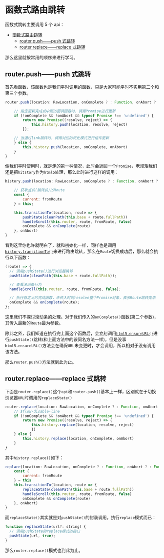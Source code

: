 # 函数式路由跳转

函数式跳转主要调用 5 个 api：

- [函数式路由跳转](#函数式路由跳转)
  - [router.push——push 式跳转](#routerpushpush-式跳转)
  - [router.replace——replace 式跳转](#routerreplacereplace-式跳转)

那么这里就按常用的顺序来进行学习。

## router.push——push 式跳转

首先看函数，该函数也是我们平时调用的函数，只是大家可能平时不实用第二个和第三个参数。

```js
router.push(location: RawLocation, onComplete ? : Function, onAbort ? : Function) {

    // 指定更新完成或中断的回调函数时，调用Promise进行更新
    if (!onComplete && !onAbort && typeof Promise !== 'undefined') {
        return new Promise((resolve, reject) => {
            this.history.push(location, resolve, reject)
        });

    // 当通过link跳转时，调用对应的历史模式进行组件更新
    } else {
        this.history.push(location, onComplete, onAbort)
    }
}
```

像我们平时使用时，就是走的第一种情况，此时会返回一个`Promise`，老规矩我们还是把`hitstory`作为`html5`处理，那么此时进行这样的调用：

```js
history.push(location: RawLocation, onComplete ? : Function, onAbort ? : Function) {

    // 获取当前(跳转前)的Route
    const {
        current: fromRoute
    } = this;

    this.transitionTo(location, route => {
        pushState(cleanPath(this.base + route.fullPath))
        handleScroll(this.router, route, fromRoute, false)
        onComplete && onComplete(route)
    }, onAbort)
}
```

看到这里你也许就明白了，就和初始化一样，同样也是调用[`history.transitionTo()`](../../../路由模式/base基础模式/实例方法/README.md#route过渡切换historytransitionto)来进行路由跳转，那么在`Route`切换成功后，那么就会执行以下函数：

```js
(route) => {
  // 调用pushState()进行浏览器跳转
  pushState(cleanPath(this.base + route.fullPath));

  // 查看滚动条行为
  handleScroll(this.router, route, fromRoute, false);

  // 执行自定义的完成函数，未传入时则resolve整个Promise对象，表示Route跳转完毕
  onComplete && onComplete(route);
};
```

这里我们不探讨滚动条的处理。对于我们传入的`onComplete()`函数(第二个参数)，其传入最新的`Route`最为参数。

除此之外，我们知道在执行完上面这个函数后，会立刻调用[`html5.ensureURL()`](../../../路由模式/history模式/实例方法/README.md#切换浏览器urlhistoryensureurl)进行`pushState()`跳转(和上面方法中的该同名方法一样)，但是没事`html5.ensureURL()`方法会在确保`URL`未变更时，才会调用，所以相对于没有调用该方法。

那么`router.push()`方法就到此为止。

## router.replace——replace 式跳转

下面是`router.replace()`这个`api`和`router.push()`基本上一样，区别就在于切换浏览器`URL`时调用的`replaceState()`

```js
router.replace(location: RawLocation, onComplete ? : Function, onAbort ? : Function) {
    // $flow-disable-line
    if (!onComplete && !onAbort && typeof Promise !== 'undefined') {
        return new Promise((resolve, reject) => {
            this.history.replace(location, resolve, reject)
            })
    } else {
        this.history.replace(location, onComplete, onAbort)
    }
}
```

其中`history.replace()`如下：

```js
replace(location: RawLocation, onComplete ? : Function, onAbort ? : Function) {
    const {
        current: fromRoute
    } = this
    this.transitionTo(location, route => {
        replaceState(cleanPath(this.base + route.fullPath))
        handleScroll(this.router, route, fromRoute, false)
        onComplete && onComplete(route)
    }, onAbort)
}
```

而`replaceState()`其实就是对`pushState()`的封装调用，执行`replace`模式而已：

```js
function replaceState(url?: string) {
  // 调用pushState的replace模式的接口
  pushState(url, true);
}
```

那么`router.replace()`模式也到此为止。
